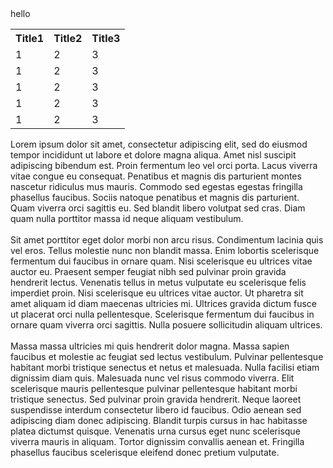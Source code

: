 <!DOCTYPE html>
<html>
  <head>
    <meta charset="utf-8">
    <meta name="viewport" content="width=device-width">
      hello
    <link href="assets/styles/snippets_1.css" rel="stylesheet" type="text/css" />
  </head>
  <body>
      <section class="table">
          <table>
              <tr>
                  <th>Title1</th>
                  <th>Title2</th>
                  <th>Title3</th>
              </tr>
              <tr>
                  <td>1</td>
                  <td>2</td>
                  <td>3</td>
              </tr>
              <tr>
                  <td>1</td>
                  <td>2</td>
                  <td>3</td>
              </tr>
              <tr>
                  <td>1</td>
                  <td>2</td>
                  <td>3</td>
              </tr>
              <tr>
                  <td>1</td>
                  <td>2</td>
                  <td>3</td>
              </tr>
              <tr>
                  <td>1</td>
                  <td>2</td>
                  <td>3</td>
              </tr>
          </table>
      </section>
      <section class="animate">
      </section>
      <section class="text">
          <p>
              Lorem ipsum dolor sit amet, consectetur adipiscing elit, sed do eiusmod tempor incididunt ut labore et dolore magna aliqua. Amet nisl suscipit adipiscing bibendum est. Proin fermentum leo vel orci porta. Lacus viverra vitae congue eu consequat. Penatibus et magnis dis parturient montes nascetur ridiculus mus mauris. Commodo sed egestas egestas fringilla phasellus faucibus. Sociis natoque penatibus et magnis dis parturient. Quam viverra orci sagittis eu. Sed blandit libero volutpat sed cras. Diam quam nulla porttitor massa id neque aliquam vestibulum.
<br><br>
Sit amet porttitor eget dolor morbi non arcu risus. Condimentum lacinia quis vel eros. Tellus molestie nunc non blandit massa. Enim lobortis scelerisque fermentum dui faucibus in ornare quam. Nisi scelerisque eu ultrices vitae auctor eu. Praesent semper feugiat nibh sed pulvinar proin gravida hendrerit lectus. Venenatis tellus in metus vulputate eu scelerisque felis imperdiet proin. Nisi scelerisque eu ultrices vitae auctor. Ut pharetra sit amet aliquam id diam maecenas ultricies mi. Ultrices gravida dictum fusce ut placerat orci nulla pellentesque. Scelerisque fermentum dui faucibus in ornare quam viverra orci sagittis. Nulla posuere sollicitudin aliquam ultrices.
<br><br>
Massa massa ultricies mi quis hendrerit dolor magna. Massa sapien faucibus et molestie ac feugiat sed lectus vestibulum. Pulvinar pellentesque habitant morbi tristique senectus et netus et malesuada. Nulla facilisi etiam dignissim diam quis. Malesuada nunc vel risus commodo viverra. Elit scelerisque mauris pellentesque pulvinar pellentesque habitant morbi tristique senectus. Sed pulvinar proin gravida hendrerit. Neque laoreet suspendisse interdum consectetur libero id faucibus. Odio aenean sed adipiscing diam donec adipiscing. Blandit turpis cursus in hac habitasse platea dictumst quisque. Venenatis urna cursus eget nunc scelerisque viverra mauris in aliquam. Tortor dignissim convallis aenean et. Fringilla phasellus faucibus scelerisque eleifend donec pretium vulputate.
          </p>
      </section>
  </body>
</html>
